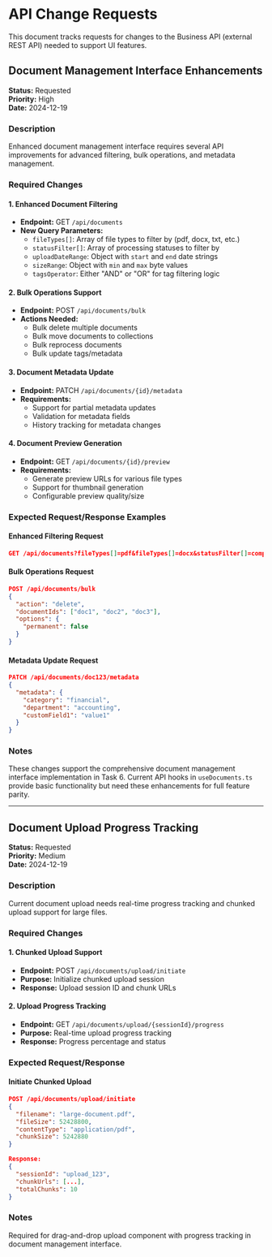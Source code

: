 # API Change Requests

This document tracks requests for changes to the Business API (external REST API) needed to support UI features.

## Document Management Interface Enhancements
**Status:** Requested  
**Priority:** High  
**Date:** 2024-12-19

### Description
Enhanced document management interface requires several API improvements for advanced filtering, bulk operations, and metadata management.

### Required Changes

#### 1. Enhanced Document Filtering
- **Endpoint:** GET `/api/documents`
- **New Query Parameters:**
  - `fileTypes[]`: Array of file types to filter by (pdf, docx, txt, etc.)
  - `statusFilter[]`: Array of processing statuses to filter by
  - `uploadDateRange`: Object with `start` and `end` date strings
  - `sizeRange`: Object with `min` and `max` byte values
  - `tagsOperator`: Either "AND" or "OR" for tag filtering logic

#### 2. Bulk Operations Support
- **Endpoint:** POST `/api/documents/bulk`
- **Actions Needed:**
  - Bulk delete multiple documents
  - Bulk move documents to collections
  - Bulk reprocess documents
  - Bulk update tags/metadata

#### 3. Document Metadata Update
- **Endpoint:** PATCH `/api/documents/{id}/metadata`
- **Requirements:**
  - Support for partial metadata updates
  - Validation for metadata fields
  - History tracking for metadata changes

#### 4. Document Preview Generation
- **Endpoint:** GET `/api/documents/{id}/preview`
- **Requirements:**
  - Generate preview URLs for various file types
  - Support for thumbnail generation
  - Configurable preview quality/size

### Expected Request/Response Examples

#### Enhanced Filtering Request
```json
GET /api/documents?fileTypes[]=pdf&fileTypes[]=docx&statusFilter[]=completed&uploadDateRange[start]=2024-01-01&uploadDateRange[end]=2024-12-31&sizeRange[min]=1024&sizeRange[max]=10485760&tagsOperator=AND
```

#### Bulk Operations Request
```json
POST /api/documents/bulk
{
  "action": "delete",
  "documentIds": ["doc1", "doc2", "doc3"],
  "options": {
    "permanent": false
  }
}
```

#### Metadata Update Request
```json
PATCH /api/documents/doc123/metadata
{
  "metadata": {
    "category": "financial",
    "department": "accounting",
    "customField1": "value1"
  }
}
```

### Notes
These changes support the comprehensive document management interface implementation in Task 6. Current API hooks in `useDocuments.ts` provide basic functionality but need these enhancements for full feature parity.

---

## Document Upload Progress Tracking
**Status:** Requested  
**Priority:** Medium  
**Date:** 2024-12-19

### Description
Current document upload needs real-time progress tracking and chunked upload support for large files.

### Required Changes

#### 1. Chunked Upload Support
- **Endpoint:** POST `/api/documents/upload/initiate`
- **Purpose:** Initialize chunked upload session
- **Response:** Upload session ID and chunk URLs

#### 2. Upload Progress Tracking
- **Endpoint:** GET `/api/documents/upload/{sessionId}/progress`
- **Purpose:** Real-time upload progress tracking
- **Response:** Progress percentage and status

### Expected Request/Response

#### Initiate Chunked Upload
```json
POST /api/documents/upload/initiate
{
  "filename": "large-document.pdf",
  "fileSize": 52428800,
  "contentType": "application/pdf",
  "chunkSize": 5242880
}

Response:
{
  "sessionId": "upload_123",
  "chunkUrls": [...],
  "totalChunks": 10
}
```

### Notes
Required for drag-and-drop upload component with progress tracking in document management interface. 
